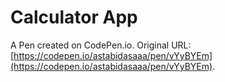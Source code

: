 # Calculator App

A Pen created on CodePen.io. Original URL: [https://codepen.io/astabidasaaa/pen/vYyBYEm](https://codepen.io/astabidasaaa/pen/vYyBYEm).


